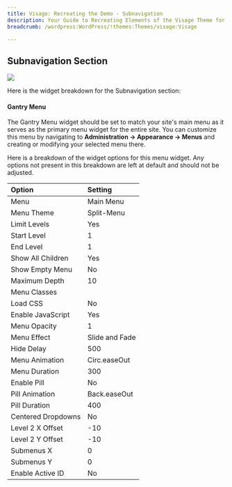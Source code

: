 ```yaml
---
title: Visage: Recreating the Demo - Subnavigation
description: Your Guide to Recreating Elements of the Visage Theme for WordPress
breadcrumb: /wordpress:WordPress/!themes:Themes/visage:Visage

---
```


Subnavigation Section
-----

![][demo1]

Here is the widget breakdown for the Subnavigation section:

#### Gantry Menu

The Gantry Menu widget should be set to match your site's main menu as it serves as the primary menu widget for the entire site. You can customize this menu by navigating to **Administration -> Appearance -> Menus** and creating or modifying your selected menu there. 

Here is a breakdown of the widget options for this menu widget. Any options not present in this breakdown are left at default and should not be adjusted.

| Option             | Setting        |
| :----------------- | :------------- |
| Menu               | Main Menu      |
| Menu Theme         | Split-Menu     |
| Limit Levels       | Yes            |
| Start Level        | 1              |
| End Level          | 1              |
| Show All Children  | Yes            |
| Show Empty Menu    | No             |
| Maximum Depth      | 10             |
| Menu Classes       |                |
| Load CSS           | No             |
| Enable JavaScript  | Yes            |
| Menu Opacity       | 1              |
| Menu Effect        | Slide and Fade |
| Hide Delay         | 500            |
| Menu Animation     | Circ.easeOut   |
| Menu Duration      | 300            |
| Enable Pill        | No             |
| Pill Animation     | Back.easeOut   |
| Pill Duration      | 400            |
| Centered Dropdowns | No             |
| Level 2 X Offset   | -10            |
| Level 2 Y Offset   | -10            |
| Submenus X         | 0              |
| Submenus Y         | 0              |
| Enable Active ID   | No             |

[demo1]: assets/demo_2.jpeg
[faq]: faq.md
[menu]: ../../start/menu.md